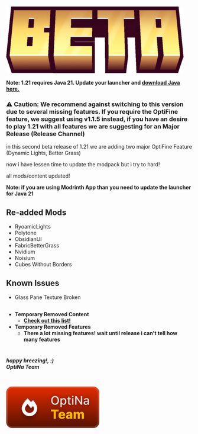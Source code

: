 ![Update Logo](https://github.com/OptiNa-Team/OptiNa-Reborn/blob/main/update_banners/beta.png?raw=true)


**Note: 1.21 requires Java 21. Update your launcher and [download Java here.](https://www.oracle.com/in/java/technologies/downloads/)**

### ⚠️ Caution: **We recommend against switching to this version due to several missing features. If you require the OptiFine feature, we suggest using v1.1.5 instead, if you have an desire to play 1.21 with all features we are suggesting for an Major Release (Release Channel)**

in this second beta release of 1.21 we are adding two major OptiFine Feature (Dynamic Lights, Better Grass)

now i have lessen time to update the modpack but i try to hard!

all mods/content updated!

**Note: if you are using Modrinth App than you need to update the launcher for Java 21**
## Re-added Mods
- RyoamicLights
- Polytone
- ObsidianUI
- FabricBetterGrass
- Nvidium
- Noisium
- Cubes Without Borders

## Known Issues
- Glass Pane Texture Broken

##

- **Temporary Removed Content**
    - **[Check out this list!](https://github.com/OptiNa-Team/OptiNa-Reborn/issues/8)**
- **Temporary Removed Features**
    - **There a lot missing features! wait until release i can't tell how many features**



#
***happy breezing!, :)*** <br>
***OptiNa Team***

<br>

![OptiNa Team](https://raw.githubusercontent.com/NotAGanesh/OptiNa-Team/c834c07242f36d99bc07b4e6b1219cd71d7470e0/badges/cozy.svg)
